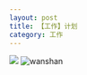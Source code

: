 ```yaml
---
layout: post
title: 【工作】计划
category: 工作
---
```

![](http://s1r3itzmh.hd-bkt.clouddn.com/img/plan-220322-1.png)
![wanshan](http://s1r3itzmh.hd-bkt.clouddn.com/img/wanshan.png)
